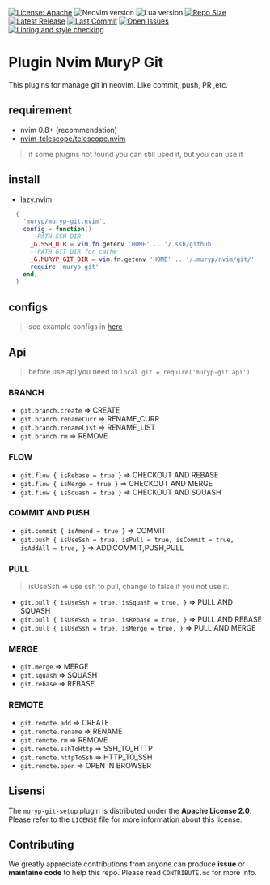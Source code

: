 [![License: Apache](https://img.shields.io/badge/License-Apache-blue.svg)](https://opensource.org/licenses/Apache-2.0)
![Neovim version](https://img.shields.io/badge/Neovim-0.10.x-green.svg)
![Lua version](https://img.shields.io/badge/Lua-5.4-yellow.svg)
[![Repo Size](https://img.shields.io/github/repo-size/muryp/muryp-git-setup.nvim)](https://github.com/muryp/muryp-git-setup.nvim)
[![Latest Release](https://img.shields.io/github/release/muryp/muryp-git-setup.nvim)](https://github.com/muryp/muryp-git-setup.nvim/releases/latest)
[![Last Commit](https://img.shields.io/github/last-commit/muryp/muryp-git-setup.nvim)](https://github.com/muryp/muryp-git-setup.nvim/commits/master)
[![Open Issues](https://img.shields.io/github/issues/muryp/muryp-git-setup.nvim)](https://github.com/muryp/muryp-git-setup.nvim/issues)
[![Linting and style checking](https://github.com/muryp/muryp-git.nvim/actions/workflows/lint.yml/badge.svg)](https://github.com/muryp/muryp-git.nvim/actions/workflows/lint.yml)

# Plugin Nvim MuryP Git
This plugins for manage git in neovim. Like commit, push, PR ,etc.

## requirement
- nvim 0.8+ (recommendation)
- [nvim-telescope/telescope.nvim](https://github.com/nvim-telescope/telescope.nvim)

> if some plugins not found you can still used it, but you can use it

## install
- lazy.nvim
```lua
  {
    'muryp/muryp-git.nvim',
    config = function()
      --PATH SSH DIR
      _G.SSH_DIR = vim.fn.getenv 'HOME' .. '/.ssh/github'
      --PATH GIT DIR for cache
      _G.MURYP_GIT_DIR = vim.fn.getenv 'HOME' .. '/.muryp/nvim/git/'
      require 'muryp-git'
    end,
  }
```

## configs

> see example configs in [here](https://github.com/aliefprihantoro/conf.nvim/blob/main/lua/maps/git.lua)

## Api
> before use api you need to `local git = require('muryp-git.api')`
### BRANCH
- `git.branch.create` => CREATE
- `git.branch.renameCurr` => RENAME_CURR
- `git.branch.renameList` => RENAME_LIST
- `git.branch.rm` => REMOVE
### FLOW
- `git.flow { isRebase = true }` => CHECKOUT AND REBASE
- `git.flow { isMerge = true }` => CHECKOUT AND MERGE
- `git.flow { isSquash = true }` => CHECKOUT AND SQUASH
### COMMIT AND PUSH
- `git.commit { isAmend = true }` => COMMIT
- `git.push { isUseSsh = true, isPull = true, isCommit = true, isAddAll = true, }` => ADD,COMMIT,PUSH,PULL
### PULL
> isUseSsh => use ssh to pull, change to false if you not use it.
- `git.pull { isUseSsh = true, isSquash = true, }` => PULL AND SQUASH
- `git.pull { isUseSsh = true, isRebase = true, }` => PULL AND REBASE
- `git.pull { isUseSsh = true, isMerge = true, }` => PULL AND MERGE
### MERGE
- `git.merge` => MERGE
- `git.squash` => SQUASH
- `git.rebase` => REBASE
### REMOTE
- `git.remote.add` => CREATE
- `git.remote.rename` => RENAME
- `git.remote.rm` => REMOVE
- `git.remote.sshToHttp` => SSH_TO_HTTP
- `git.remote.httpToSsh` => HTTP_TO_SSH
- `git.remote.open` => OPEN IN BROWSER

## Lisensi
The `muryp-git-setup` plugin is distributed under the **Apache License 2.0**. Please refer to the `LICENSE` file for more information about this license.

## Contributing
We greatly appreciate contributions from anyone can produce **issue** or **maintaine code** to help this repo. Please read `CONTRIBUTE.md` for more info.